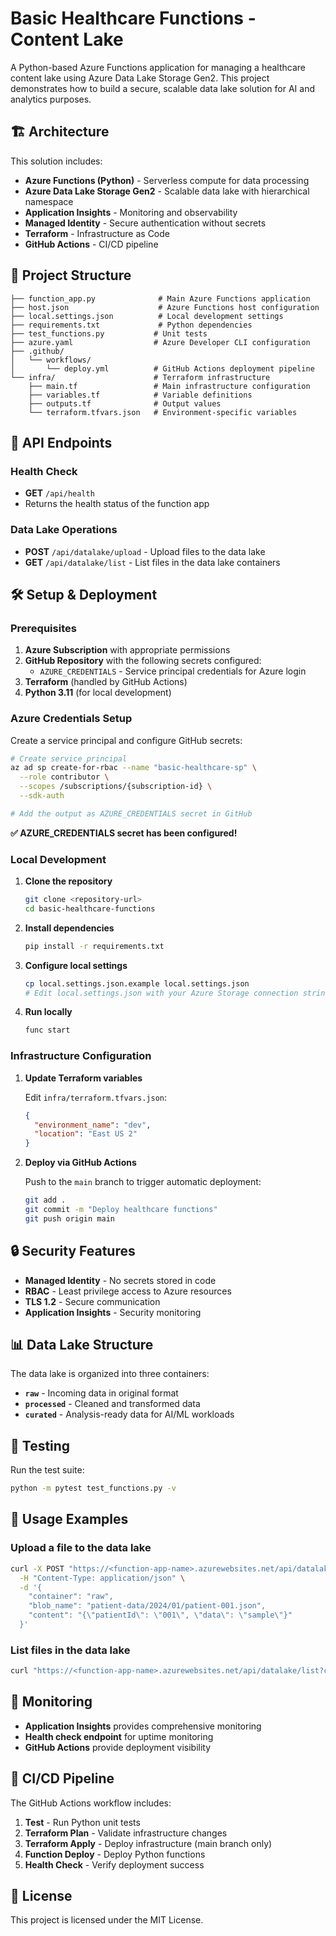 # Basic Healthcare Functions - Content Lake

A Python-based Azure Functions application for managing a healthcare content lake using Azure Data Lake Storage Gen2. This project demonstrates how to build a secure, scalable data lake solution for AI and analytics purposes.

## 🏗️ Architecture

This solution includes:

- **Azure Functions (Python)** - Serverless compute for data processing
- **Azure Data Lake Storage Gen2** - Scalable data lake with hierarchical namespace
- **Application Insights** - Monitoring and observability
- **Managed Identity** - Secure authentication without secrets
- **Terraform** - Infrastructure as Code
- **GitHub Actions** - CI/CD pipeline

## 📁 Project Structure

```
├── function_app.py              # Main Azure Functions application
├── host.json                    # Azure Functions host configuration
├── local.settings.json          # Local development settings
├── requirements.txt             # Python dependencies
├── test_functions.py           # Unit tests
├── azure.yaml                  # Azure Developer CLI configuration
├── .github/
│   └── workflows/
│       └── deploy.yml          # GitHub Actions deployment pipeline
└── infra/                      # Terraform infrastructure
    ├── main.tf                 # Main infrastructure configuration
    ├── variables.tf            # Variable definitions
    ├── outputs.tf              # Output values
    └── terraform.tfvars.json   # Environment-specific variables
```

## 🚀 API Endpoints

### Health Check

- **GET** `/api/health`
- Returns the health status of the function app

### Data Lake Operations

- **POST** `/api/datalake/upload` - Upload files to the data lake
- **GET** `/api/datalake/list` - List files in the data lake containers

## 🛠️ Setup & Deployment

### Prerequisites

1. **Azure Subscription** with appropriate permissions
2. **GitHub Repository** with the following secrets configured:
   - `AZURE_CREDENTIALS` - Service principal credentials for Azure login
3. **Terraform** (handled by GitHub Actions)
4. **Python 3.11** (for local development)

### Azure Credentials Setup

Create a service principal and configure GitHub secrets:

```bash
# Create service principal
az ad sp create-for-rbac --name "basic-healthcare-sp" \
  --role contributor \
  --scopes /subscriptions/{subscription-id} \
  --sdk-auth

# Add the output as AZURE_CREDENTIALS secret in GitHub
```

**✅ AZURE_CREDENTIALS secret has been configured!**

### Local Development

1. **Clone the repository**

   ```bash
   git clone <repository-url>
   cd basic-healthcare-functions
   ```

2. **Install dependencies**

   ```bash
   pip install -r requirements.txt
   ```

3. **Configure local settings**

   ```bash
   cp local.settings.json.example local.settings.json
   # Edit local.settings.json with your Azure Storage connection string
   ```

4. **Run locally**
   ```bash
   func start
   ```

### Infrastructure Configuration

1. **Update Terraform variables**

   Edit `infra/terraform.tfvars.json`:

   ```json
   {
     "environment_name": "dev",
     "location": "East US 2"
   }
   ```

2. **Deploy via GitHub Actions**

   Push to the `main` branch to trigger automatic deployment:

   ```bash
   git add .
   git commit -m "Deploy healthcare functions"
   git push origin main
   ```

## 🔒 Security Features

- **Managed Identity** - No secrets stored in code
- **RBAC** - Least privilege access to Azure resources
- **TLS 1.2** - Secure communication
- **Application Insights** - Security monitoring

## 📊 Data Lake Structure

The data lake is organized into three containers:

- **`raw`** - Incoming data in original format
- **`processed`** - Cleaned and transformed data
- **`curated`** - Analysis-ready data for AI/ML workloads

## 🧪 Testing

Run the test suite:

```bash
python -m pytest test_functions.py -v
```

## 📖 Usage Examples

### Upload a file to the data lake

```bash
curl -X POST "https://<function-app-name>.azurewebsites.net/api/datalake/upload?code=<function-key>" \
  -H "Content-Type: application/json" \
  -d '{
    "container": "raw",
    "blob_name": "patient-data/2024/01/patient-001.json",
    "content": "{\"patientId\": \"001\", \"data\": \"sample\"}"
  }'
```

### List files in the data lake

```bash
curl "https://<function-app-name>.azurewebsites.net/api/datalake/list?container=raw&code=<function-key>"
```

## 🚨 Monitoring

- **Application Insights** provides comprehensive monitoring
- **Health check endpoint** for uptime monitoring
- **GitHub Actions** provide deployment visibility

## 🔄 CI/CD Pipeline

The GitHub Actions workflow includes:

1. **Test** - Run Python unit tests
2. **Terraform Plan** - Validate infrastructure changes
3. **Terraform Apply** - Deploy infrastructure (main branch only)
4. **Function Deploy** - Deploy Python functions
5. **Health Check** - Verify deployment success

## 📄 License

This project is licensed under the MIT License.
